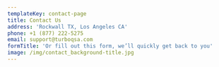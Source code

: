 ```yaml
---
templateKey: contact-page
title: Contact Us
address: 'Rockwall TX, Los Angeles CA'
phone: +1 (877) 222-5275
email: support@turboqsa.com
formTitle: 'Or fill out this form, we’ll quickly get back to you'
image: /img/contact_background-title.jpg
---
```


